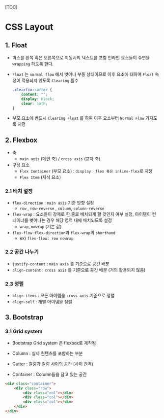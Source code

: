 [TOC]



# CSS Layout

## 1. Float

- 박스를 왼쪽 혹은 오른쪽으로 이동시켜 텍스트를 포함 인라인 요소들이 주변을 `wrapping` 하도록 한다.

- `Float` 는 `normal flow` 에서 벗어나 부동 상태이므로 이후 요소에 대하여 `Float` 속성이 적용되지 않도록 `Clearing` 필수

  ```css
  .clearfix::after {
      content: "";
      display: block;
      clear: both;
  }
  ```

- 부모 요소에 반드시 `Clearing Float` 를 하여 이후 요소부터 `Normal Flow` 가지도록 지정



## 2. Flexbox

- 축
  - `main axis`  (메인 축) / `cross axis` (교차 축)
- 구성 요소
  - `Flex Container` (부모 요소)  : `display: flex 혹은 inline-flex`로 지정 
  -  `Flex Item` (자식 요소)

### 2.1 배치 설정

- `flex-direction` : `main axis` 기준 방향 설정
  - `row` , `row-reverse` , `column`, `column-reverse` 
- `flex-wrap` : 요소들이 강제로 한 줄로 배치되게 할 것인지 여부 설정, 아이템이 컨테이너를 벗어나는 경우 해당 영역 내에 배치되도록 설정
  - `wrap`, `nowrap` (기본 값)
- `flex-flow` :`flex-direction`과 `flex-wrap`의 `shorthand` 
  - ex) `flex-flow: row nowrap` 

### 2.2 공간 나누기

- `justify-content` : `main axis` 를 기준으로 공간 배분
- `align-content` : `cross axis` 를 기준으로 공간 배분 (거의 활용되지 않음)

### 2.3 정렬

- `align-items` : 모든 아이템을 `cross axis` 기준으로 정렬
- `align-self` : 개별 아이템을 정렬

## 3. Bootstrap

### 3.1 Grid system

- Bootstrap Grid system 은 flexbox로 제작됨

- Column : 실제 컨텐츠를 포함하는 부분
- Gutter : 칼럼과 칼럼 사이의 공간 (사이 간격)
- Container : Column들을 담고 있는 공간

```html
<div class="container">
    <div class="row">
        <div class="col"></div>
        <div class="col"></div>
        <div class="col"></div>
    </div>
</div>
```

